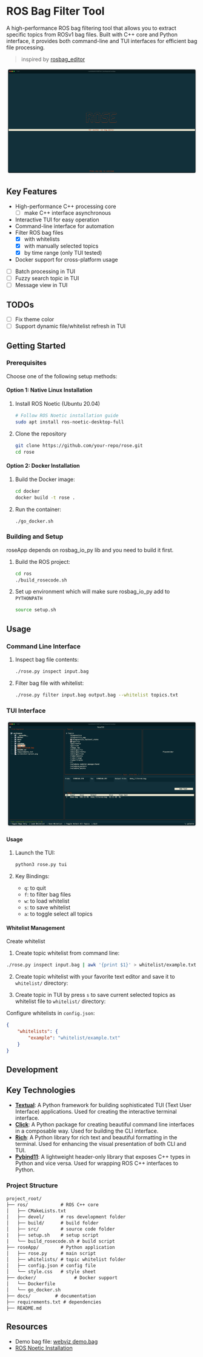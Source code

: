 # ROS Bag Filter Tool

A high-performance ROS bag filtering tool  that allows you to extract specific topics from ROSv1 bag files. Built with C++ core and Python interface, it provides both command-line and TUI interfaces for efficient bag file processing.

>inspired by [rosbag_editor](https://github.com/facontidavide/rosbag_editor)


![splash screen](screenshot-splash.png)



## Key Features

- High-performance C++ processing core
  - [ ] make C++ interface asynchronous
- Interactive TUI for easy operation
- Command-line interface for automation
- Filter ROS bag files 
  - [X] with whitelists 
  - [X] with manually selected topics
  - [X] by time range (only TUI tested)
- Docker support for cross-platform usage
- [ ] Batch processing in TUI
- [ ] Fuzzy search topic in TUI
- [ ] Message view in TUI

## TODOs
- [ ] Fix theme color
- [ ] Support dynamic file/whitelist refresh in TUI 

## Getting Started

### Prerequisites

Choose one of the following setup methods:

#### Option 1: Native Linux Installation
1. Install ROS Noetic (Ubuntu 20.04)
   ```bash
   # Follow ROS Noetic installation guide
   sudo apt install ros-noetic-desktop-full
   ```

2. Clone the repository
   ```bash
   git clone https://github.com/your-repo/rose.git
   cd rose
   ```

#### Option 2: Docker Installation
1. Build the Docker image:
   ```bash
   cd docker
   docker build -t rose .
   ```

2. Run the container:
   ```bash
   ./go_docker.sh
   ```

### Building and Setup

roseApp depends on rosbag_io_py lib and you need to build it first.

1. Build the ROS project:
   ```bash
   cd ros
   ./build_rosecode.sh
   ```

2. Set up environment which will make sure rosbag_io_py add to `PYTHONPATH`
   ```bash
   source setup.sh
   ```
  

## Usage

### Command Line Interface

1. Inspect bag file contents:
   ```bash
   ./rose.py inspect input.bag
   ```

2. Filter bag file with whitelist:
   ```bash
   ./rose.py filter input.bag output.bag --whitelist topics.txt
   ```

### TUI Interface

![tui](screenshot-main.png)

#### Usage
1. Launch the TUI:
   ```bash
   python3 rose.py tui
   ```

2. Key Bindings:
   - `q`: to quit
   - `f`: to filter bag files
   - `w`: to load whitelist
   - `s`: to save whitelist
   - `a`: to toggle select all topics

#### Whitelist Management

Create whitelist

1. Create topic whitelist from command line:
```bash
./rose.py inspect input.bag | awk '{print $1}' > whitelist/example.txt
```

2. Create topic whitelist with your favorite text editor and save it to `whitelist/` directory:

3. Create topic in TUI by press `s` to save current selected topics as whitelist file to `whitelist/` directory:


Configure whitelists in `config.json`:
```json
{
    "whitelists": {
        "example": "whitelist/example.txt"
    }
}
```

## Development

## Key Technologies

- **[Textual](https://textual.textualize.io/)**: A Python framework for building sophisticated TUI (Text User Interface) applications. Used for creating the interactive terminal interface.
- **[Click](https://click.palletsprojects.com/)**: A Python package for creating beautiful command line interfaces in a composable way. Used for building the CLI interface.
- **[Rich](https://rich.readthedocs.io/)**: A Python library for rich text and beautiful formatting in the terminal. Used for enhancing the visual presentation of both CLI and TUI.
- **[Pybind11](https://pybind11.readthedocs.io/)**: A lightweight header-only library that exposes C++ types in Python and vice versa. Used for wrapping ROS C++ interfaces to Python.


### Project Structure
```
project_root/
├── ros/            # ROS C++ core
│   ├── CMakeLists.txt
│   ├── devel/      # ros development folder
│   ├── build/      # build folder
│   ├── src/        # source code folder
|   ├── setup.sh    # setup script
|   └── build_rosecode.sh # build script
├── roseApp/        # Python application
│   ├── rose.py     # main script
│   ├── whitelists/ # topic whitelist folder
│   ├── config.json # config file
│   └── style.css   # style sheet
├── docker/              # Docker support
│   └── Dockerfile
│   └── go_docker.sh
├── docs/         # documentation
├── requirements.txt # dependencies
├── README.md     
```


## Resources

- Demo bag file: [webviz demo.bag](https://storage.googleapis.com/cruise-webviz-public/demo.bag)
- [ROS Noetic Installation](http://wiki.ros.org/noetic/Installation)



